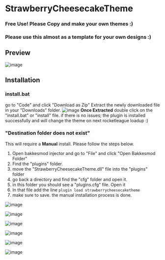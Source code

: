 # StrawberryCheesecakeTheme
### Free Use!  Please Copy and make your own themes :)
### Please use this almost as a template for your own designs :)

## Preview
![image](https://github.com/user-attachments/assets/4c5db574-f33a-4db6-a55d-4d92c49994ab)

## Installation

### install.bat
go to "Code" and click "Download as Zip"
Extract the newly downloaded file in your "Downloads" folder.
![image](https://github.com/user-attachments/assets/06d0c7f3-e7df-4fcc-92ba-ff267d1f318b)
**Once Extracted** double click on the "install.bat" or "install" file. if there is no issues; the plugin is installed successfully and will change the theme on next rocketleague loadup :)

### "Destination folder does not exist"
This will require a **Manual** install. Please follow the steps below.

1. Open bakkesmod injector and go to "File" and click "Open Bakkesmod Folder"
2. Find the "plugins" folder.
3. move the "StrawberryCheesecakeTheme.dll" file into the "plugins" folder
4. go back a directory and find the "cfg" folder and open it.
5. in this folder you should see a "plugins.cfg" file. Open it
6. In that file add the line `plugin load strawberrycheesecaketheme`
7. make sure to save. the manual installation process is done.

![image](https://github.com/user-attachments/assets/d28b7191-91fa-412d-953f-479e6233a003)

![image](https://github.com/user-attachments/assets/50105426-e2f0-4b59-ba0a-f955c52b9987)

![image](https://github.com/user-attachments/assets/0849f432-6918-45c7-ba22-e4d3553aed99)

![image](https://github.com/user-attachments/assets/695a2f16-c4a5-4a53-b9a8-f292e6723286)

![image](https://github.com/user-attachments/assets/d8f70732-8fa6-4a28-a85e-aa3f4c75406c)

![image](https://github.com/user-attachments/assets/9bfaff22-e39e-43a5-b06d-bc8b31bdd11c)

